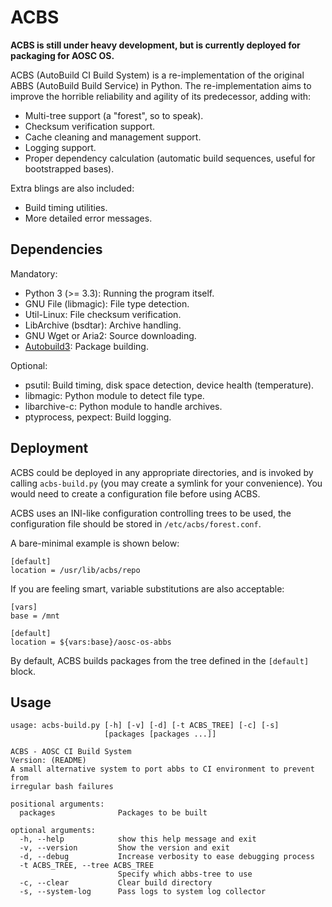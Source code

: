 ACBS
====

**ACBS is still under heavy development, but is currently deployed for packaging
for AOSC OS.**

ACBS (AutoBuild CI Build System) is a re-implementation of the original ABBS
(AutoBuild Build Service) in Python. The re-implementation aims to improve
the horrible reliability and agility of its predecessor, adding with:

- Multi-tree support (a "forest", so to speak).
- Checksum verification support.
- Cache cleaning and management support.
- Logging support.
- Proper dependency calculation (automatic build sequences, useful for
  bootstrapped bases).

Extra blings are also included:

- Build timing utilities.
- More detailed error messages.

Dependencies
------------

Mandatory:
  - Python 3 (>= 3.3): Running the program itself.
  - GNU File (libmagic): File type detection.
  - Util-Linux: File checksum verification.
  - LibArchive (bsdtar): Archive handling.
  - GNU Wget or Aria2: Source downloading.
  - [Autobuild3](https://github.com/AOSC-Dev/autobuild3): Package building.

Optional:
  - psutil: Build timing, disk space detection, device health (temperature).
  - libmagic: Python module to detect file type.
  - libarchive-c: Python module to handle archives.
  - ptyprocess, pexpect: Build logging.

Deployment
----------

ACBS could be deployed in any appropriate directories, and is invoked by calling
`acbs-build.py` (you may create a symlink for your convenience). You would need
to create a configuration file before using ACBS.

ACBS uses an INI-like configuration controlling trees to be used, the
configuration file should be stored in `/etc/acbs/forest.conf`.

A bare-minimal example is shown below:

```
[default]
location = /usr/lib/acbs/repo
```

If you are feeling smart, variable substitutions are also acceptable:

```
[vars]
base = /mnt

[default]
location = ${vars:base}/aosc-os-abbs
```

By default, ACBS builds packages from the tree defined in the `[default]` block.

Usage
-----

```
usage: acbs-build.py [-h] [-v] [-d] [-t ACBS_TREE] [-c] [-s]
                     [packages [packages ...]]

ACBS - AOSC CI Build System
Version: (README)
A small alternative system to port abbs to CI environment to prevent from
irregular bash failures

positional arguments:
  packages              Packages to be built

optional arguments:
  -h, --help            show this help message and exit
  -v, --version         Show the version and exit
  -d, --debug           Increase verbosity to ease debugging process
  -t ACBS_TREE, --tree ACBS_TREE
                        Specify which abbs-tree to use
  -c, --clear           Clear build directory
  -s, --system-log      Pass logs to system log collector
```

